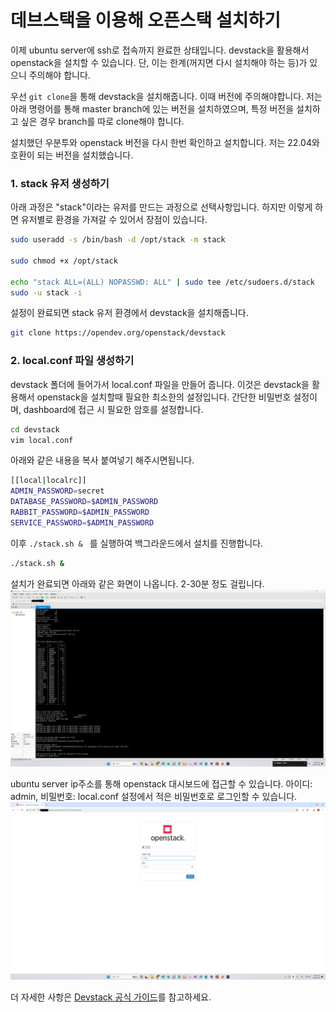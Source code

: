 # 데브스택을 이용해 오픈스택 설치하기

이제 ubuntu server에 ssh로 접속까지 완료한 상태입니다. devstack을 활용해서 openstack을 설치할 수 있습니다. 단, 이는 한계(꺼지면 다시 설치해야 하는 등)가 있으니 주의해야 합니다. 

우선 `git clone`을 통해 devstack을 설치해줍니다. 이때 버전에 주의해야합니다. 저는 아래 명령어를 통해 master branch에 있는 버전을 설치하였으며, 특정 버전을 설치하고 싶은 경우 branch를 따로 clone해야 합니다. 

설치했던 우분투와 openstack 버전을 다시 한번 확인하고 설치합니다. 저는 22.04와 호환이 되는 버전을 설치했습니다.

### 1. stack 유저 생성하기
아래 과정은 "stack"이라는 유저를 만드는 과정으로 선택사항입니다. 하지만 이렇게 하면 유저별로 환경을 가져갈 수 있어서 장점이 있습니다.
```bash
sudo useradd -s /bin/bash -d /opt/stack -m stack

sudo chmod +x /opt/stack

echo "stack ALL=(ALL) NOPASSWD: ALL" | sudo tee /etc/sudoers.d/stack
sudo -u stack -i
```


설정이 완료되면 stack 유저 환경에서 devstack을 설치해줍니다. 

```bash
git clone https://opendev.org/openstack/devstack
```

### 2. local.conf 파일 생성하기
devstack 폴더에 들어가서 local.conf 파일을 만들어 줍니다. 이것은 devstack을 활용해서 openstack을 설치할때 필요한 최소한의 설정입니다. 간단한 비밀번호 설정이며, dashboard에 접근 시 필요한 암호를 설정합니다.

```bash
cd devstack
vim local.conf
```

아래와 같은 내용을 복사 붙여넣기 해주시면됩니다.

```bash
[[local|localrc]]
ADMIN_PASSWORD=secret
DATABASE_PASSWORD=$ADMIN_PASSWORD
RABBIT_PASSWORD=$ADMIN_PASSWORD
SERVICE_PASSWORD=$ADMIN_PASSWORD
```

이후 `./stack.sh & ` 를 실행하여 백그라운드에서 설치를 진행합니다.
```bash
./stack.sh &
```

설치가 완료되면 아래와 같은 화면이 나옵니다. 2-30분 정도 걸립니다.
![](/install/devstack/img/1.png)

ubuntu server ip주소를 통해 openstack 대시보드에 접근할 수 있습니다.
아이디: admin, 비밀번호: local.conf 설정에서 적은 비밀번호로 로그인할 수 있습니다.
![](/install/devstack/img/2.png)

더 자세한 사항은 [Devstack 공식 가이드](https://docs.openstack.org/devstack/latest/)를 참고하세요.